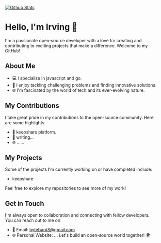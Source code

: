 [![Github Stats](https://github-readme-stats.vercel.app/api?username=CodeCraftsfolk&show_icons=true&count_private=true&bg_color=30,e96443,904e95&title_color=fff&text_color=fff)](https://github.com/CodeCraftsfolk)

# Hello, I'm Irving 👋

I'm a passionate open-source developer with a love for creating and contributing to exciting projects that make a difference. Welcome to my GitHub!

## About Me

- 💻 I specialize in javascript and go.
- 🚀 I enjoy tackling challenging problems and finding innovative solutions.
- 🌐 I'm fascinated by the world of tech and its ever-evolving nature.

## My Contributions

I take great pride in my contributions to the open-source community. Here are some highlights:

- 🌟 keepshare platform.
- 📖 writing...
- 🌐 ......

## My Projects

Some of the projects I'm currently working on or have completed include:

- keepshare

Feel free to explore my repositories to see more of my work!

## Get in Touch

I'm always open to collaboration and connecting with fellow developers. You can reach out to me on:

- 📧 Email: bytebard8@gmail.com
- 🌐 Personal Website: ...
Let's build an open-source world together! 🌍
